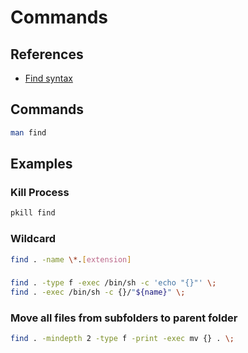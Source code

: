 # Commands

## References

- [Find syntax](https://en.wikipedia.org/wiki/Find_(Unix)#Find_syntax)

## Commands

```sh
man find
```

## Examples

### Kill Process

```sh
pkill find
```

### Wildcard

```sh
find . -name \*.[extension]
```

###

```sh
find . -type f -exec /bin/sh -c 'echo "{}"' \;
find . -exec /bin/sh -c {}/"${name}" \;
```

### Move all files from subfolders to parent folder

```sh
find . -mindepth 2 -type f -print -exec mv {} . \;
```
